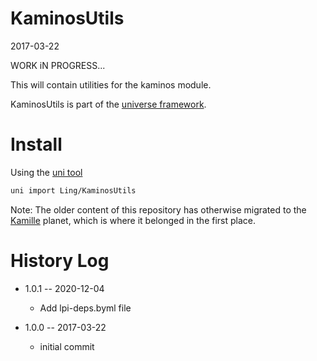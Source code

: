 KaminosUtils
============
2017-03-22

WORK iN PROGRESS...

This will contain utilities for the kaminos module.



KaminosUtils is part of the [universe framework](https://github.com/karayabin/universe-snapshot).


Install
=============


Using the [uni tool](https://github.com/lingtalfi/universe-naive-importer)
```bash
uni import Ling/KaminosUtils
```




Note: The older content of this repository has otherwise migrated to the [Kamille](https://github.com/lingtalfi/kamille) planet, 
which is where it belonged in the first place.




History Log
===============

- 1.0.1 -- 2020-12-04

    - Add lpi-deps.byml file

- 1.0.0 -- 2017-03-22

    - initial commit

